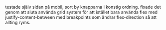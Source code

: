 testade själv sidan på mobil, sort by knapparna i konstig ordning.
fixade det genom att sluta använda grid system för att istället bara använda 
flex med justify-content-between med breakpoints som ändrar flex-direction så 
att allting ryms.
